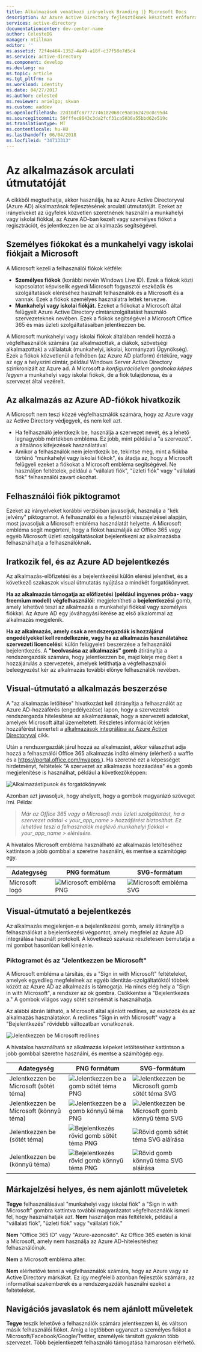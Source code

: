 ```yaml
---
title: Alkalmazások vonatkozó irányelvek Branding |} Microsoft Docs
description: Az Azure Active Directory fejlesztőknek készített erőforrásairól átfogó útmutatóját
services: active-directory
documentationcenter: dev-center-name
author: CelesteDG
manager: mtillman
editor: ''
ms.assetid: 72f4e464-1352-4a49-a18f-c37f58e7d5c4
ms.service: active-directory
ms.component: develop
ms.devlang: na
ms.topic: article
ms.tgt_pltfrm: na
ms.workload: identity
ms.date: 04/27/2017
ms.author: celested
ms.reviewer: arielgo; skwan
ms.custom: aaddev
ms.openlocfilehash: 22d10dfc87777746182068ce9a8162420c0c95d4
ms.sourcegitcommit: 59fffec8043c3da2fcf31ca5036a55bbd62e519c
ms.translationtype: MT
ms.contentlocale: hu-HU
ms.lasthandoff: 06/04/2018
ms.locfileid: "34713313"
---
```

# <a name="branding-guidelines-for-applications"></a>Az alkalmazások arculati útmutatóját

A cikkből megtudhatja, akkor használja, ha az Azure Active Directoryval (Azure AD) alkalmazások fejlesztésének arculati útmutatóját. Ezeket az irányelveket az ügyfelek közvetlen szeretnének használni a munkahelyi vagy iskolai fiókkal, az Azure AD-ban kezelt vagy személyes fiókot a regisztrációt, és jelentkezzen be az alkalmazás segítségével.

## <a name="personal-accounts-vs-work-or-school-accounts-from-microsoft"></a>Személyes fiókokat és a munkahelyi vagy iskolai fiókjait a Microsoft

A Microsoft kezeli a felhasználói fiókok kétféle:

* **Személyes fiókok** (korábbi nevén Windows Live ID). Ezek a fiókok közti kapcsolatot képviselik *egyedi* Microsoft fogyasztói eszközök és szolgáltatások eléréséhez használt felhasználók és a Microsoft és a vannak. Ezek a fiókok személyes használatra lettek tervezve.
* **Munkahelyi vagy iskolai fiókját.** Ezeket a fiókokat a Microsoft által felügyelt Azure Active Directory címtárszolgáltatást használó szervezeteknek nevében. Ezek a fiókok segítségével a Microsoft Office 365 és más üzleti szolgáltatásaiban jelentkezzen be.

A Microsoft munkahelyi vagy iskolai fiókok általában rendeli hozzá a végfelhasználók számára (az alkalmazottak, a diákok, szövetségi alkalmazottak) a vállalatuk (munkahelyi, iskolai, kormányzati Ügynökség). Ezek a fiókok közvetlenül a felhőben (az Azure AD platform) értékűre, vagy az egy a helyszíni címtár, például Windows Server Active Directory szinkronizált az Azure ad. A Microsoft a *konfigurációelem gondnoka képes legyen* a munkahelyi vagy iskolai fiókok, de a fiók tulajdonosa, és a szervezet által vezérelt.

## <a name="referring-to-azure-ad-accounts-in-your-application"></a>Az alkalmazás az Azure AD-fiókok hivatkozik

A Microsoft nem teszi közzé végfelhasználók számára, hogy az Azure vagy az Active Directory védjegyek, és nem kell azt.

* Ha felhasználó jelentkezik be, használja a szervezet nevét, és a lehető legnagyobb mértékben embléma. Ez jobb, mint például a "a szervezet". a általános kifejezések használatával
* Amikor a felhasználók nem jelentkezik be, tekintse meg, mint a fiókba történő "munkahelyi vagy iskolai fiókok", és átadja az, hogy a Microsoft felügyeli ezeket a fiókokat a Microsoft embléma segítségével. Ne használjon feltételek, például a "vállalati fiók", "üzleti fiók" vagy "vállalati fiók" felhasználói zavart okozhat.

## <a name="user-account-pictogram"></a>Felhasználói fiók piktogramot

Ezeket az irányelveket korábbi verzióiban javasoljuk, használja a "kék jelvény" piktogramot. A felhasználói és a fejlesztői visszajelzései alapján, most javasoljuk a Microsoft embléma használatát helyette. A Microsoft embléma segít megérteni, hogy a fiókot használják az Office 365 vagy egyéb Microsoft üzleti szolgáltatásokat bejelentkezni az alkalmazásba felhasználhatja a felhasználóknak.

## <a name="signing-up-and-signing-in-with-azure-ad"></a>Iratkozik fel, és az Azure AD bejelentkezés

Az alkalmazás-előfizetési és a bejelentkezési külön elérési jelenthet, és a következő szakaszok visual útmutatás nyújtása a mindkét forgatókönyvet.

**Ha az alkalmazás támogatja az előfizetési (például ingyenes próba- vagy freemium modell) végfelhasználói**: megjelenítheti a **bejelentkezési** gomb, amely lehetővé teszi az alkalmazás a munkahelyi fiókkal vagy személyes fiókkal. Az Azure AD egy jóváhagyási kérése az első alkalommal az alkalmazás megjelenik.

**Ha az alkalmazás, amely csak a rendszergazdák is hozzájárul engedélyekkel kell rendelkeznie, vagy ha az alkalmazás használatához szervezeti licencelési**: külön felügyeleti beszerzése a felhasználói bejelentkezés. A **"beolvasása az alkalmazás" gomb** átirányítja a rendszergazdák számára, hogy jelentkezzen be, majd kérje meg őket a hozzájárulás a szervezetek, amelyek letilthatja a végfelhasználói beleegyezést kér az alkalmazás további előnye felhasználók nevében.

## <a name="visual-guidance-for-app-acquisition"></a>Visual-útmutató a alkalmazás beszerzése

A "az alkalmazás letöltése" hivatkozást kell átirányítja a felhasználót az Azure AD-hozzáférés (engedélyezése) lapon, hogy a szervezetek rendszergazda hitelesítése az alkalmazásnak, hogy a szervezeti adatokat, amelyek Microsoft által üzemeltetett. Részletes információt kérjen hozzáférést ismerteti a [alkalmazások integrálása az Azure Active Directoryval](active-directory-integrating-applications.md) cikk.

Után a rendszergazdák járul hozzá az alkalmazást, akkor választhat adja hozzá a felhasználói Office 365 alkalmazás indító élmény (elérhető a waffle és a [ https://portal.office.com/myapps ](https://portal.office.com/myapps)). Ha szeretné ezt a képességet hirdetményt, feltételek "A szervezet az alkalmazás hozzáadása" és a gomb megjelenítése is használhat, például a következőképpen:

![Alkalmazástípusok és forgatókönyvek](./media/active-directory-branding-guidelines/add-to-my-org.png)

Azonban azt javasoljuk, hogy ahelyett, hogy a gombok magyarázó szöveget írni. Példa:

> *Már az Office 365 vagy a Microsoft más üzleti szolgáltatást, ha a szervezet adatai < your_app_name > hozzáférést biztosíthat. Ez lehetővé teszi a felhasználók meglévő munkahelyi fiókkal < your_app_name > elérésére.*

A hivatalos Microsoft embléma használható az alkalmazás letöltéséhez kattintson a jobb gombbal a szeretne használni, és mentse a számítógép egy.

| Adategység                                | PNG formátum | SVG-formátum |
| ------------------------------------ | ---------- | ---------- |
| Microsoft logó  | ![Microsoft embléma PNG](./media/active-directory-branding-guidelines/MS-SymbolLockup_MSSymbol_19.png) | ![Microsoft embléma SVG](./media/active-directory-branding-guidelines/MS-SymbolLockup_MSSymbol_19.svg) |

## <a name="visual-guidance-for-sign-in"></a>Visual-útmutató a bejelentkezés

Az alkalmazás megjelenjen-e a bejelentkezési gomb, amely átirányítja a felhasználókat a bejelentkezési végpontot, amely megfelel az Azure AD integrálása használt protokoll. A következő szakasz részletesen bemutatja a mi gombot hasonlóan kell kinéznie.

### <a name="pictogram-and-sign-in-with-microsoft"></a>Piktogramot és az "Jelentkezzen be Microsoft"

A Microsoft embléma a társítás, és a "Sign in with Microsoft" feltételeket, amelyek egyedileg megfelelnek az egyéb identitás-szolgáltatóktól többek között az Azure AD az alkalmazás is támogatja. Ha nincs elég hely a "Sign in with Microsoft", a rendszer az ok gombra. Csökkentse a "Bejelentkezés a." A gombok világos vagy sötét színsémát is használhatja.

Az alábbi ábrán látható, a Microsoft által ajánlott redlines, az eszközök és az alkalmazás használatakor. A redlines "Sign in with Microsoft" vagy a "Bejelentkezés" rövidebb változatban vonatkoznak.

![Jelentkezzen be Microsoft redlines](./media/active-directory-branding-guidelines/Sign-in-with-Microsoft-redlines.png)

A hivatalos használható az alkalmazás képeket letöltéséhez kattintson a jobb gombbal szeretne használni, és mentse a számítógép egy.

| Adategység                                | PNG formátum | SVG-formátum |
| ------------------------------------ | ---------- | ---------- |
| Jelentkezzen be Microsoft (sötét téma)  | ![Jelentkezzen be a gomb sötét téma PNG](./media/active-directory-branding-guidelines/MS-SymbolLockup_SignIn_dark.png) | ![Jelentkezzen be Microsoft gomb sötét téma SVG](./media/active-directory-branding-guidelines/MS-SymbolLockup_SignIn_dark.svg) |
| Jelentkezzen be Microsoft (könnyű téma) | ![Jelentkezzen be a gomb könnyű téma PNG](./media/active-directory-branding-guidelines/MS-SymbolLockup_SignIn_light.png) | ![Jelentkezzen be Microsoft gomb könnyű téma SVG](./media/active-directory-branding-guidelines/MS-SymbolLockup_SignIn_light.svg) |
| Jelentkezzen be (sötét téma)                 | ![Bejelentkezés rövid gomb sötét téma PNG](./media/active-directory-branding-guidelines/MS-SymbolLockup_SignIn_dark_short.png) | ![Rövid gomb sötét téma SVG aláírása](./media/active-directory-branding-guidelines/MS-SymbolLockup_SignIn_dark_short.svg) |
| Jelentkezzen be (könnyű téma)                | ![Bejelentkezés rövid gomb könnyű téma PNG](./media/active-directory-branding-guidelines/MS-SymbolLockup_SignIn_light_short.png) | ![Rövid gomb könnyű téma SVG aláírása](./media/active-directory-branding-guidelines/MS-SymbolLockup_SignIn_light_short.svg) |


## <a name="branding-dos-and-donts"></a>Márkajelzési helyes, és nem ajánlott műveletek

**Tegye** felhasználásával "munkahelyi vagy iskolai fiók" a "Sign in with Microsoft" gombra kattintva további magyarázatot végfelhasználók ismeri fel, hogy használhatják azt. **Nem** használjon más feltételek, például a "vállalati fiók", "üzleti fiók" vagy "vállalati fiók."

**Nem** "Office 365 ID" vagy "Azure-azonosító". Az Office 365 esetén is kínál a Microsoft, amely nem használja az Azure AD-hitelesítéshez felhasználóinak.

**Nem** a Microsoft embléma alter.

**Nem** elérhetővé tenni a végfelhasználók számára, hogy az Azure vagy az Active Directory márkákat. Ez így megfelelő azonban fejlesztők számára, az informatikai szakemberek és a rendszergazdák használni ezeket a feltételeket.

## <a name="navigation-dos-and-donts"></a>Navigációs javaslatok és nem ajánlott műveletek

**Tegye** teszik lehetővé a felhasználók számára jelentkezzen ki, és váltson másik felhasználói fiókot. Amíg a legtöbben ugyanazt a személyes fiókot a Microsoft/Facebook/Google/Twitter, személyek társított gyakran több szervezet. Több bejelentkezett felhasználó támogatása hamarosan elérhető.
